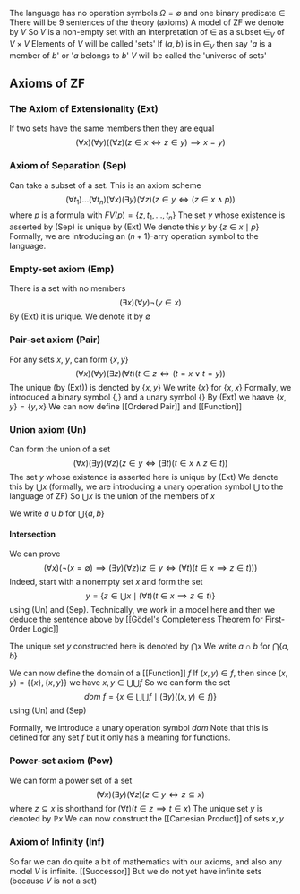 The language has no operation symbols $\Omega=\emptyset$ and one binary predicate $\in$
There will be 9 sentences of the theory (axioms)
A model of ZF we denote by $V$ 
So $V$ is a non-empty set with an interpretation of $\in$ as a subset $\in_{V}$ of $V\times V$ 
Elements of $V$ will be called 'sets'
If $(a,b)$ is in $\in_{V}$ then say '$a$ is a member of $b$' or '$a$ belongs to $b$'
$V$ will be called the 'universe of sets'
## Axioms of ZF
### The Axiom of Extensionality (Ext)
If two sets have the same members then they are equal
$$
(\forall x)(\forall y)((\forall z)(z\in x \iff z\in y)\implies x=y)
$$
### Axiom of Separation (Sep)
Can take a subset of a set. This is an axiom scheme
$$
(\forall t_{1})\dots (\forall t_{n})(\forall x)(\exists y)(\forall z)(z\in y \iff(z\in x\land p))
$$
where $p$ is a formula with $FV(p)=\{ z,t_{1},\dots,t_{n} \}$
The set $y$ whose existence is asserted by (Sep) is unique by (Ext)
We denote this $y$ by $\{ z\in x\mid p \}$
Formally, we are introducing an $(n+1)$-arry operation symbol to the language.

### Empty-set axiom (Emp)
There is a set with no members
$$
(\exists x)(\forall y)\neg(y\in x)
$$
By (Ext) it is unique. We denote it by $\emptyset$

### Pair-set axiom (Pair)
For any sets $x$, $y$, can form $\{ x,y \}$
$$
(\forall x)(\forall y)(\exists z)(\forall t)(t\in z \iff(t=x\lor t=y))
$$
The unique (by (Ext)) is denoted by $\{ x,y \}$
We write $\{ x \}$ for $\{ x,x \}$
Formally, we introduced a binary symbol $\{ , \}$ and a unary symbol $\{  \}$
By (Ext) we haave $\{ x,y \}=\{ y,x \}$
We can now define [[Ordered Pair]] and [[Function]]

### Union axiom (Un)
Can form the union of a set
$$
(\forall x)(\exists y)(\forall z)(z\in y\iff(\exists t)(t\in x\land z\in t))
$$
The set $y$ whose existence is asserted here is unique by (Ext)
We denote this by $\bigcup x$ (formally, we are introducing a unary operation symbol $\bigcup$ to the language of ZF)
So $\bigcup x$ is the union of the members of $x$ 

We write $a \cup b$ for $\bigcup \{ a,b \}$

#### Intersection
We can prove 
$$
(\forall x)(\neg(x=\emptyset)\implies(\exists y)(\forall z)(z\in y\iff(\forall t)(t\in x \implies z\in t)))
$$
Indeed, start with a nonempty set $x$ and form the set
$$
y=\left\{  z\in \bigcup x\mid (\forall t)(t\in x \implies z\in t)  \right\}
$$
using (Un) and (Sep). Technically, we work in a model here and then we deduce the sentence above by [[Gödel's Completeness Theorem for First-Order Logic]]

The unique set $y$ constructed here is denoted by $\bigcap x$
We write $a\cap b$ for $\bigcap \{ a,b \}$

We can now define the domain of a [[Function]] $f$ 
If $(x,y)\in f$, then since $(x,y)=\{ \{ x \},\{ x,y \} \}$
we have $x,y\in \bigcup \bigcup f$
So we can form the set 
$$
dom\ f=\left\{  x\in \bigcup \bigcup f\mid (\exists y)((x,y)\in f)  \right\}
$$
using (Un) and (Sep)

Formally, we introduce a unary operation symbol $dom$
Note that this is defined for any set $f$ but it only has a meaning for functions.

### Power-set axiom (Pow)
We can form a power set of a set
$$
(\forall x)(\exists y)(\forall z)(z\in y\iff z\subseteq x)
$$
where $z\subseteq x$ is shorthand for $(\forall t)(t\in z\implies t\in x)$
The unique set $y$ is denoted by $\mathbb{P}x$
We can now construct the [[Cartesian Product]] of sets $x,y$

### Axiom of Infinity (Inf)
So far we can do quite a bit of mathematics with our axioms, and also any model $V$ is infinite. 
[[Successor]]
But we do not yet have infinite sets (because $V$ is not a set)

